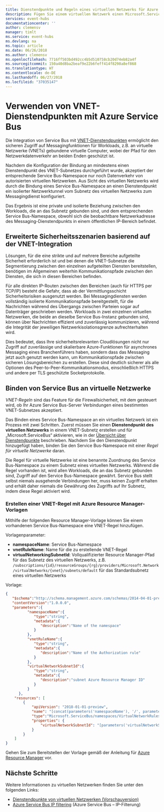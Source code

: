 ```yaml
---
title: Dienstendpunkte und Regeln eines virtuellen Netzwerks für Azure Service Bus | Microsoft-Dokumentation
description: Fügen Sie einem virtuellen Netzwerk einen Microsoft.ServiceBus-Dienstendpunkt hinzu.
services: event-hubs
documentationcenter: ''
author: clemensv
manager: timlt
ms.service: event-hubs
ms.devlang: na
ms.topic: article
ms.date: 06/26/2018
ms.author: clemensv
ms.openlocfilehash: 7716ff503bd492cc4b5d510758cb20d74eb82a4f
ms.sourcegitcommit: 150a40d8ba2beaf9e22b6feff414f8298a8ef868
ms.translationtype: HT
ms.contentlocale: de-DE
ms.lasthandoff: 06/27/2018
ms.locfileid: "37035147"
---
```

# <a name="use-virtual-network-service-endpoints-with-azure-service-bus"></a>Verwenden von VNET-Dienstendpunkten mit Azure Service Bus

Die Integration von Service Bus mit [VNET-Dienstendpunkten][vnet-sep] ermöglicht den sicheren Zugriff auf Messagingfunktionen für Workloads, z.B. an virtuelle Netzwerke (VNETs) gebundene virtuelle Computer, wobei der Pfad für den Netzwerkdatenverkehr an beiden Enden geschützt ist. 

Nachdem die Konfiguration der Bindung an mindestens einen Dienstendpunkt des VNET-Subnetzes durchgeführt wurde, akzeptiert der entsprechende Service Bus-Namespace nur noch Datenverkehr von autorisierten virtuellen Netzwerken. Aus Sicht des virtuellen Netzwerks wird durch die Bindung eines Service Bus-Namespace an einen Dienstendpunkt ein isolierter Netzwerktunnel vom Subnetz des virtuellen Netzwerks zum Messagingdienst konfiguriert.

Das Ergebnis ist eine private und isolierte Beziehung zwischen den Workloads, die an das Subnetz gebunden sind, und dem entsprechenden Service Bus-Namespace, obwohl sich die beobachtbare Netzwerkadresse des Messaging-Dienstendpunkts in einem öffentlichen IP-Bereich befindet.

## <a name="advanced-security-scenarios-enabled-by-vnet-integration"></a>Erweiterte Sicherheitsszenarien basierend auf der VNET-Integration 

Lösungen, für die eine strikte und auf mehrere Bereiche aufgeteilte Sicherheit erforderlich ist und bei denen die VNET-Subnetze die Segmentierung zwischen den einzelnen aufgeteilten Diensten bereitstellen, benötigen im Allgemeinen weiterhin Kommunikationspfade zwischen den Diensten, die sich in diesen Bereichen befinden.

Für alle direkten IP-Routen zwischen den Bereichen (auch für HTTPS per TCP/IP) besteht die Gefahr, dass ab der Vermittlungsschicht Sicherheitsrisiken ausgenutzt werden. Bei Messagingdiensten werden vollständig isolierte Kommunikationspfade bereitgestellt, für die Nachrichten während des Übergangs zwischen Parteien sogar auf Datenträger geschrieben werden. Workloads in zwei einzelnen virtuellen Netzwerken, die beide an dieselbe Service Bus-Instanz gebunden sind, können über Nachrichten effizient und zuverlässig kommunizieren, während die Integrität der jeweiligen Netzwerkisolationsgrenze aufrechterhalten wird.
 
Dies bedeutet, dass Ihre sicherheitsrelevanten Cloudlösungen nicht nur Zugriff auf zuverlässige und skalierbare Azure-Funktionen für asynchrones Messaging eines Branchenführers haben, sondern dass das Messaging jetzt auch genutzt werden kann, um Kommunikationspfade zwischen sicheren Lösungsbereichen zu erstellen. Diese sind deutlich sicherer als alle Optionen des Peer-to-Peer-Kommunikationsmodus, einschließlich HTTPS und andere per TLS geschützte Socketprotokolle.

## <a name="binding-service-bus-to-virtual-networks"></a>Binden von Service Bus an virtuelle Netzwerke

*VNET-Regeln* sind das Feature für die Firewallsicherheit, mit dem gesteuert wird, ob Ihr Azure Service Bus-Server Verbindungen eines bestimmten VNET-Subnetzes akzeptiert.

Das Binden eines Service Bus-Namespace an ein virtuelles Netzwerk ist ein Prozess mit zwei Schritten. Zuerst müssen Sie einen **Dienstendpunkt des virtuellen Netzwerks** in einem VNET-Subnetz erstellen und für „Microsoft.ServiceBus“ aktivieren, wie in der [Übersicht über Dienstendpunkte][vnet-sep] beschrieben. Nachdem Sie den Dienstendpunkt hinzugefügt haben, binden Sie den Service Bus-Namespace mit einer *Regel für virtuelle Netzwerke* daran.

Die Regel für virtuelle Netzwerke ist eine benannte Zuordnung des Service Bus-Namespace zu einem Subnetz eines virtuellen Netzwerks. Während die Regel vorhanden ist, wird allen Workloads, die an das Subnetz gebunden sind, Zugriff auf den Service Bus-Namespace gewährt. Service Bus stellt selbst niemals ausgehende Verbindungen her, muss keinen Zugriff erhalten und erhält daher niemals die Gewährung des Zugriffs auf Ihr Subnetz, indem diese Regel aktiviert wird.

### <a name="creating-a-virtual-network-rule-with-azure-resource-manager-templates"></a>Erstellen einer VNET-Regel mit Azure Resource Manager-Vorlagen

Mithilfe der folgenden Resource Manager-Vorlage können Sie einem vorhandenen Service Bus-Namespace eine VNET-Regel hinzufügen.

Vorlagenparameter:

* **namespaceName**: Service Bus-Namespace
* **vnetRuleName**: Name für die zu erstellende VNET-Regel
* **virtualNetworkingSubnetId**: Vollqualifizierter Resource Manager-Pfad für das Subnetz des virtuellen Netzwerks, z.B. `/subscriptions/{id}/resourceGroups/{rg}/providers/Microsoft.Network/virtualNetworks/{vnet}/subnets/default` für das Standardsubnetz eines virtuellen Netzwerks

Vorlage:

```json
{  
   "$schema":"http://schema.management.azure.com/schemas/2014-04-01-preview/deploymentTemplate.json#",
   "contentVersion":"1.0.0.0",
   "parameters":{     
          "namespaceName":{  
             "type":"string",
             "metadata":{  
                "description":"Name of the namespace"
             }
          },
          "vnetRuleName":{  
             "type":"string",
             "metadata":{  
                "description":"Name of the Authorization rule"
             }
          },
          "virtualNetworkSubnetId":{  
             "type":"string",
             "metadata":{  
                "description":"subnet Azure Resource Manager ID"
             }
          }
      },
    "resources": [
        {
            "apiVersion": "2018-01-01-preview",
            "name": "[concat(parameters('namespaceName'), '/', parameters('vnetRuleName'))]",
            "type":"Microsoft.ServiceBus/namespaces/VirtualNetworkRules",           
            "properties": {             
                "virtualNetworkSubnetId": "[parameters('virtualNetworkSubnetId')]"  
            }
        } 
    ]
}
```

Gehen Sie zum Bereitstellen der Vorlage gemäß der Anleitung für [Azure Resource Manager][lnk-deploy] vor.

## <a name="next-steps"></a>Nächste Schritte

Weitere Informationen zu virtuellen Netzwerken finden Sie unter den folgenden Links:

- [Dienstendpunkte von virtuellen Netzwerken (Vorschauversion)][vnet-sep]
- [Azure Service Bus IP filtering][ip-filtering] (Azure Service Bus – IP-Filterung)

[vnet-sep]: ../virtual-network/virtual-network-service-endpoints-overview.md
[lnk-deploy]: ../azure-resource-manager/resource-group-template-deploy.md
[ip-filtering]: service-bus-ip-filtering.md